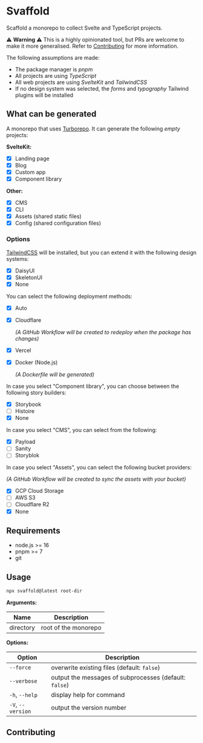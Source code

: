 # Svaffold

Scaffold a monorepo to collect Svelte and TypeScript projects.

⚠️ **Warning** ⚠️ This is a highly opinionated tool, but PRs are welcome to make it more
generalised. Refer to [Contributing](#contributing) for more information.

The following assumptions are made:

- The package manager is _pnpm_
- All projects are using _TypeScript_
- All web projects are using _SvelteKit_ and _TailwindCSS_
- If no design system was selected, the _forms_ and _typography_ Tailwind plugins will be installed

## What can be generated

A monorepo that uses [Turborepo](https://turbo.build/repo/). It can generate the following _empty_
projects:

**SvelteKit:**

- [x] Landing page
- [x] Blog
- [x] Custom app
- [x] Component library

**Other:**

- [x] CMS
- [x] CLI
- [x] Assets (shared static files)
- [x] Config (shared configuration files)

### Options

[TailwindCSS](https://tailwindcss.com/) will be installed, but you can extend it with the following
design systems:

- [x] DaisyUI
- [x] SkeletonUI
- [x] None

You can select the following deployment methods:

- [x] Auto
- [x] Cloudflare

  _(A GitHub Workflow will be created to redeploy when the package has changes)_

- [x] Vercel
- [x] Docker (Node.js)

  _(A Dockerfile will be generated)_

In case you select "Component library", you can choose between the following story builders:

- [x] Storybook
- [ ] Histoire
- [x] None

In case you select "CMS", you can select from the following:

- [x] Payload
- [ ] Sanity
- [ ] Storyblok

In case you select "Assets", you can select the following bucket providers:

_(A GitHub Workflow will be created to sync the assets with your bucket)_

- [x] GCP Cloud Storage
- [ ] AWS S3
- [ ] Cloudflare R2
- [x] None

## Requirements

- node.js >= 16
- pnpm >= 7
- git

## Usage

```bash
npx svaffold@latest root-dir
```

**Arguments:**

| Name      | Description          |
| --------- | -------------------- |
| directory | root of the monorepo |

**Options:**

| Option            | Description                                            |
| ----------------- | ------------------------------------------------------ |
| `--force`         | overwrite existing files (default: `false`)            |
| `--verbose`       | output the messages of subprocesses (default: `false`) |
| `-h`, `--help`    | display help for command                               |
| `-V`, `--version` | output the version number                              |

## Contributing
